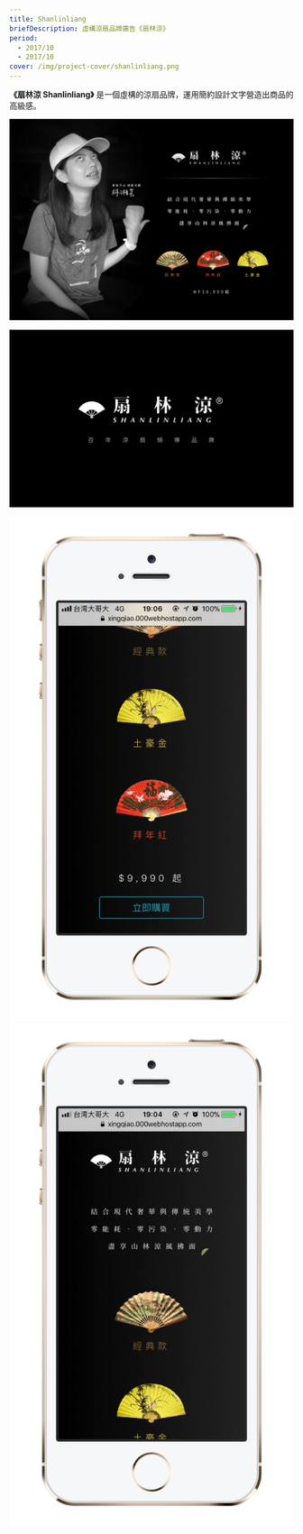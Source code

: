 ```yaml
---
title: Shanlinliang
briefDescription: 虛構涼扇品牌廣告《扇林涼》
period:
  - 2017/10
  - 2017/10
cover: /img/project-cover/shanlinliang.png
---
```



**《扇林涼 Shanlinliang》** 是一個虛構的涼扇品牌，運用簡約設計文字營造出商品的高級感。


![](../../assets/img/project/shanlinliang/cover.png)

![](../../assets/img/project/shanlinliang/sll1.png)

![](../../assets/img/project/shanlinliang/sll4.png)
![](../../assets/img/project/shanlinliang/sll5.png)

